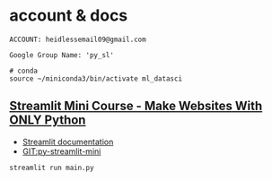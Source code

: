 

# account & docs
```
ACCOUNT: heidlessemail09@gmail.com

Google Group Name: 'py_sl'

# conda
source ~/miniconda3/bin/activate ml_datasci

```

## [Streamlit Mini Course - Make Websites With ONLY Python](https://www.youtube.com/watch?v=o8p7uQCGD0U&t=261s)
- [Streamlit documentation](https://docs.streamlit.io/)
- [GIT:py-streamlit-mini](https://github.com/heidless-stillwater/py-streamlit-mini)
```
streamlit run main.py


```

